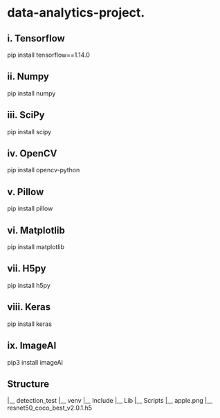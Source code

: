 # data-analytics-project.

## i. Tensorflow
pip install tensorflow==1.14.0
## ii. Numpy
pip install numpy
## iii. SciPy
pip install scipy
## iv. OpenCV
pip install opencv-python
## v. Pillow
pip install pillow
## vi. Matplotlib
pip install matplotlib
## vii. H5py
pip install h5py
## viii. Keras
pip install keras
## ix. ImageAI
pip3 install imageAI

## Structure
|__ detection_test
  |__ venv
    |__ Include
    |__ Lib
    |__ Scripts
    |__ apple.png
    |__ resnet50_coco_best_v2.0.1.h5
